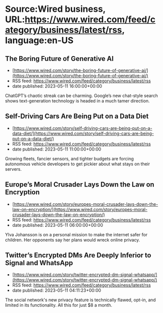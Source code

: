 # Source:Wired business, URL:https://www.wired.com/feed/category/business/latest/rss, language:en-US

## The Boring Future of Generative AI
 - [https://www.wired.com/story/the-boring-future-of-generative-ai/](https://www.wired.com/story/the-boring-future-of-generative-ai/)
 - RSS feed: https://www.wired.com/feed/category/business/latest/rss
 - date published: 2023-05-11 16:00:00+00:00

ChatGPT’s chaotic streak can be charming. Google’s new chat-style search shows text-generation technology is headed in a much tamer direction.

## Self-Driving Cars Are Being Put on a Data Diet
 - [https://www.wired.com/story/self-driving-cars-are-being-put-on-a-data-diet/](https://www.wired.com/story/self-driving-cars-are-being-put-on-a-data-diet/)
 - RSS feed: https://www.wired.com/feed/category/business/latest/rss
 - date published: 2023-05-11 11:00:00+00:00

Growing fleets, fancier sensors, and tighter budgets are forcing autonomous vehicle developers to get pickier about what stays on their servers.

## Europe’s Moral Crusader Lays Down the Law on Encryption
 - [https://www.wired.com/story/europes-moral-crusader-lays-down-the-law-on-encryption/](https://www.wired.com/story/europes-moral-crusader-lays-down-the-law-on-encryption/)
 - RSS feed: https://www.wired.com/feed/category/business/latest/rss
 - date published: 2023-05-11 06:00:00+00:00

Ylva Johansson is on a personal mission to make the internet safer for children. Her opponents say her plans would wreck online privacy.

## Twitter’s Encrypted DMs Are Deeply Inferior to Signal and WhatsApp
 - [https://www.wired.com/story/twitter-encrypted-dm-signal-whatsapp/](https://www.wired.com/story/twitter-encrypted-dm-signal-whatsapp/)
 - RSS feed: https://www.wired.com/feed/category/business/latest/rss
 - date published: 2023-05-11 04:11:23+00:00

The social network's new privacy feature is technically flawed, opt-in, and limited in its functionality. All this for just $8 a month.

